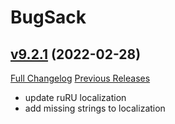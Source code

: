 # BugSack

## [v9.2.1](https://github.com/funkydude/BugSack/tree/v9.2.1) (2022-02-28)
[Full Changelog](https://github.com/funkydude/BugSack/compare/v9.2.0...v9.2.1) [Previous Releases](https://github.com/funkydude/BugSack/releases)

- update ruRU localization  
- add missing strings to localization  
